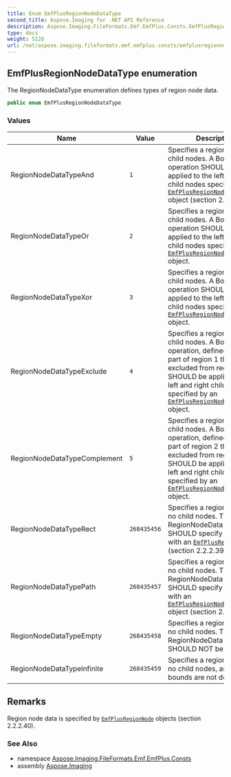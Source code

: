 ```yaml
---
title: Enum EmfPlusRegionNodeDataType
second_title: Aspose.Imaging for .NET API Reference
description: Aspose.Imaging.FileFormats.Emf.EmfPlus.Consts.EmfPlusRegionNodeDataType enum. The RegionNodeDataType enumeration defines types of region node data
type: docs
weight: 5120
url: /net/aspose.imaging.fileformats.emf.emfplus.consts/emfplusregionnodedatatype/
---
```

## EmfPlusRegionNodeDataType enumeration

The RegionNodeDataType enumeration defines types of region node data.

```csharp
public enum EmfPlusRegionNodeDataType
```

### Values

| Name | Value | Description |
| --- | --- | --- |
| RegionNodeDataTypeAnd | `1` | Specifies a region node with child nodes. A Boolean AND operation SHOULD be applied to the left and right child nodes specified by an [`EmfPlusRegionNodeChildNodes`](../../aspose.imaging.fileformats.emf.emfplus.objects/emfplusregionnodechildnodes/) object (section 2.2.2.41). |
| RegionNodeDataTypeOr | `2` | Specifies a region node with child nodes. A Boolean OR operation SHOULD be applied to the left and right child nodes specified by an [`EmfPlusRegionNodeChildNodes`](../../aspose.imaging.fileformats.emf.emfplus.objects/emfplusregionnodechildnodes/) object. |
| RegionNodeDataTypeXor | `3` | Specifies a region node with child nodes. A Boolean XOR operation SHOULD be applied to the left and right child nodes specified by an [`EmfPlusRegionNodeChildNodes`](../../aspose.imaging.fileformats.emf.emfplus.objects/emfplusregionnodechildnodes/) object. |
| RegionNodeDataTypeExclude | `4` | Specifies a region node with child nodes. A Boolean operation, defined as "the part of region 1 that is excluded from region 2", SHOULD be applied to the left and right child nodes specified by an [`EmfPlusRegionNodeChildNodes`](../../aspose.imaging.fileformats.emf.emfplus.objects/emfplusregionnodechildnodes/) object. |
| RegionNodeDataTypeComplement | `5` | Specifies a region node with child nodes. A Boolean operation, defined as "the part of region 2 that is excluded from region 1", SHOULD be applied to the left and right child nodes specified by an [`EmfPlusRegionNodeChildNodes`](../../aspose.imaging.fileformats.emf.emfplus.objects/emfplusregionnodechildnodes/) object. |
| RegionNodeDataTypeRect | `268435456` | Specifies a region node with no child nodes. The RegionNodeData field SHOULD specify a boundary with an [`EmfPlusRectF`](../../aspose.imaging.fileformats.emf.emfplus.objects/emfplusrectf/) object (section 2.2.2.39). |
| RegionNodeDataTypePath | `268435457` | Specifies a region node with no child nodes. The RegionNodeData field SHOULD specify a boundary with an [`EmfPlusRegionNodePath`](../../aspose.imaging.fileformats.emf.emfplus.objects/emfplusregionnodepath/) object (section 2.2.2.42). |
| RegionNodeDataTypeEmpty | `268435458` | Specifies a region node with no child nodes. The RegionNodeData field SHOULD NOT be present |
| RegionNodeDataTypeInfinite | `268435459` | Specifies a region node with no child nodes, and its bounds are not defined. |

## Remarks

Region node data is specified by [`EmfPlusRegionNode`](../../aspose.imaging.fileformats.emf.emfplus.objects/emfplusregionnode/) objects (section 2.2.2.40).

### See Also

* namespace [Aspose.Imaging.FileFormats.Emf.EmfPlus.Consts](../../aspose.imaging.fileformats.emf.emfplus.consts/)
* assembly [Aspose.Imaging](../../)


